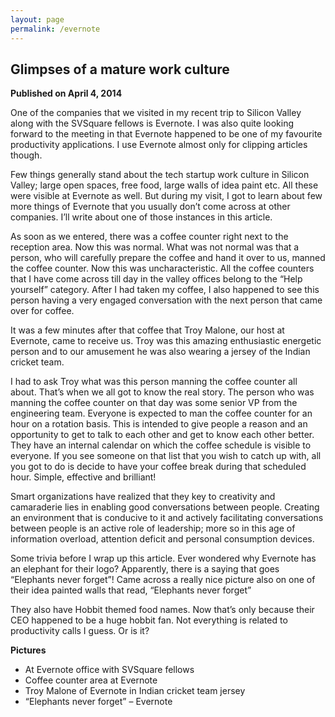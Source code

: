 ```yaml
---
layout: page
permalink: /evernote
---
```


## Glimpses of a mature work culture

**Published on April 4, 2014**

One of the companies that we visited in my recent trip to Silicon Valley along with the SVSquare fellows is Evernote. I was also quite looking forward to the meeting in that Evernote happened to be one of my favourite productivity applications. I use Evernote almost only for clipping articles though.

Few things generally stand about the tech startup work culture in Silicon Valley; large open spaces, free food, large walls of idea paint etc. All these were visible at Evernote as well. But during my visit, I got to learn about few more things of Evernote that you usually don’t come across at other companies. I’ll write about one of those instances in this article.

As soon as we entered, there was a coffee counter right next to the reception area. Now this was normal. What was not normal was that a person, who will carefully prepare the coffee and hand it over to us, manned the coffee counter. Now this was uncharacteristic. All the coffee counters that I have come across till day in the valley offices belong to the “Help yourself” category. After I had taken my coffee, I also happened to see this person having a very engaged conversation with the next person that came over for coffee.

It was a few minutes after that coffee that Troy Malone, our host at Evernote, came to receive us. Troy was this amazing enthusiastic energetic person and to our amusement he was also wearing a jersey of the Indian cricket team.

I had to ask Troy what was this person manning the coffee counter all about. That’s when we all got to know the real story. The person who was manning the coffee counter on that day was some senior VP from the engineering team. Everyone is expected to man the coffee counter for an hour on a rotation basis. This is intended to give people a reason and an opportunity to get to talk to each other and get to know each other better. They have an internal calendar on which the coffee schedule is visible to everyone. If you see someone on that list that you wish to catch up with, all you got to do is decide to have your coffee break during that scheduled hour. Simple, effective and brilliant!

Smart organizations have realized that they key to creativity and camaraderie lies in enabling good conversations between people. Creating an environment that is conducive to it and actively facilitating conversations between people is an active role of leadership; more so in this age of information overload, attention deficit and personal consumption devices.

Some trivia before I wrap up this article. Ever wondered why Evernote has an elephant for their logo? Apparently, there is a saying that goes “Elephants never forget”! Came across a really nice picture also on one of their idea painted walls that read, “Elephants never forget”

They also have Hobbit themed food names. Now that’s only because their CEO happened to be a huge hobbit fan. Not everything is related to productivity calls I guess. Or is it?

**Pictures**
- At Evernote office with SVSquare fellows
- Coffee counter area at Evernote
- Troy Malone of Evernote in Indian cricket team jersey
- “Elephants never forget” – Evernote
